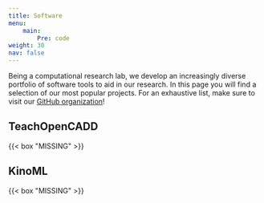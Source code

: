 ```yaml
---
title: Software
menu:
    main:
        Pre: code
weight: 30
nav: false
---
```


Being a computational research lab, we develop an increasingly diverse portfolio of software tools to aid in our research. In this page you will find a selection of our most popular projects. For an exhaustive list, make sure to visit our <a href="https://github.com/volkamerlab" target="_blank" class="icon fa-github"> GitHub organization</a>!

## TeachOpenCADD

{{< box "MISSING" >}}

## KinoML

{{< box "MISSING" >}}